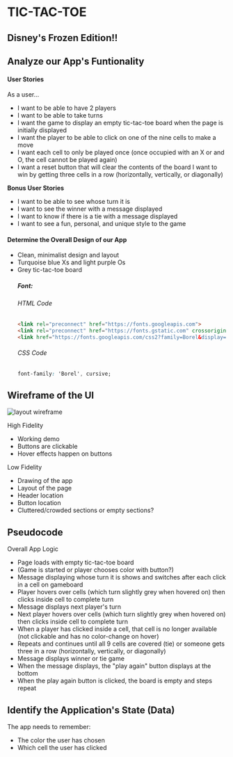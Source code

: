 # TIC-TAC-TOE 
## Disney's Frozen Edition!!

## Analyze our App's Funtionality

#### User Stories

As a user...
- I want to be able to have 2 players
- I want to be able to take turns
- I want the game to display an empty tic-tac-toe board when the page is initially displayed
- I want the player to be able to click on one of the nine cells to make a move
- I want each cell to only be played once (once occupied with an X or and O, the cell cannot be played again)
- I want a reset button that will clear the contents of the board
I want to win by getting three cells in a row (horizontally, vertically, or diagonally)

**Bonus User Stories**
- I want to be able to see whose turn it is
- I want to see the winner with a message displayed
- I want to know if there is a tie with a message displayed
- I want to see a fun, personal, and unique style to the game

#### Determine the Overall Design of our App
- Clean, minimalist design and layout
- Turquoise blue Xs and light purple Os
- Grey tic-tac-toe board
    ##### Font: 
    ###### HTML Code
    ```html
    <link rel="preconnect" href="https://fonts.googleapis.com">
    <link rel="preconnect" href="https://fonts.gstatic.com" crossorigin>
    <link href="https://fonts.googleapis.com/css2?family=Borel&display=swap" rel="stylesheet">
    ```
    ###### CSS Code
    ```css
    font-family: 'Borel', cursive;
    ```

## Wireframe of the UI

![layout wireframe](https://i.imgur.com/uRRgMsj.jpg)

High Fidelity
- Working demo
- Buttons are clickable
- Hover effects happen on buttons

Low Fidelity
- Drawing of the app
- Layout of the page
- Header location
- Button location
- Cluttered/crowded sections or empty sections?

## Pseudocode

Overall App Logic
- Page loads with empty tic-tac-toe board
- (Game is started or player chooses color with button?)
- Message displaying whose turn it is shows and switches after each click in a cell on gameboard
- Player hovers over cells (which turn slightly grey when hovered on) then clicks inside cell to complete turn
- Message displays next player's turn
- Next player hovers over cells (which turn slightly grey when hovered on) then clicks inside cell to complete turn
- When a player has clicked inside a cell, that cell is no longer available (not clickable and has no color-change on hover)
- Repeats and continues until all 9 cells are covered (tie) or someone gets three in a row (horizontally, vertically, or diagonally)
- Message displays winner or tie game
- When the message displays, the "play again" button displays at the bottom
- When the play again button is clicked, the board is empty and steps repeat

## Identify the Application's State (Data)
The app needs to remember:
- The color the user has chosen
- Which cell the user has clicked
